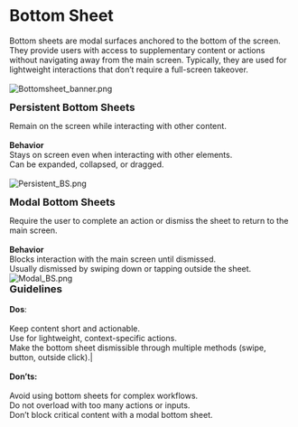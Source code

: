 <h1 style="text-align: left"><strong>Bottom Sheet</strong>
</h1>
<p style="text-align: left">
<span>Bottom sheets are modal surfaces anchored to the bottom of the screen. They provide users with access to supplementary content or actions without navigating away from the main screen. Typically, they are used for lightweight interactions that don’t require a full-screen takeover. </span>
<br>
<br>
<img src="https://bucket-production-5169.up.railway.app/uploads/uploads/1743656283254-8b1574c5-1743656280833-uxdq46dndfc.png" alt="Bottomsheet_banner.png">
</p>
<p style="text-align: left">
<span style="font-size: 18px"><strong>Persistent Bottom Sheets</strong></span>
</p>
<p style="text-align: left">
<span>Remain on the screen while interacting with other content.</span>
<br>
<br>
<span><strong>Behavior</strong><br>Stays on screen even when interacting with other elements.<br>Can be expanded, collapsed, or dragged.</span>
<br>
<br>
<img src="https://bucket-production-5169.up.railway.app/uploads/uploads/1743656917341-2b4d66e0-1743656915195-42jx16rvmiz.png" alt="Persistent_BS.png">
</p>
<p style="text-align: left">
<span style="font-size: 18px"><strong>Modal Bottom Sheets</strong></span>
</p>
<p style="text-align: left">
<span>Require the user to complete an action or dismiss the sheet to return to the main screen.</span>
<br>
<br>
<span><strong>Behavior</strong></span>
<br>
<span>Blocks interaction with the main screen until dismissed.<br>Usually dismissed by swiping down or tapping outside the sheet.</span>
<br>
<img src="https://bucket-production-5169.up.railway.app/uploads/uploads/1743657356131-8a39f66a-1743657354276-k9m2y7kd4c8.png" alt="Modal_BS.png">
<br>
<span style="font-size: 18px"><strong>Guidelines</strong></span>
<br>
<span>
<br><strong>Dos</strong>:</span>
<br>
<span>
<br>Keep content short and actionable.<br>Use for lightweight, context-specific actions.<br>Make the bottom sheet dismissible through multiple methods (swipe, button, outside click).|</span>
<br>
<span>
<br><strong>Don’ts:</strong></span>
<br>
<span>
<br>Avoid using bottom sheets for complex workflows.<br>Do not overload with too many actions or inputs.<br>Don’t block critical content with a modal bottom sheet.</span>
</p>
<p style="text-align: left">
</p>